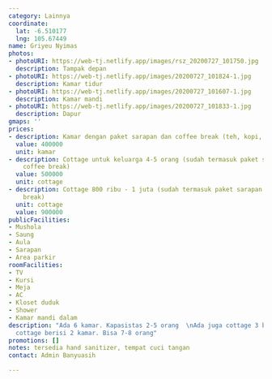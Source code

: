 ```yaml
---
category: Lainnya
coordinate:
  lat: -6.510177
  lng: 105.67449
name: Griyeu Nyimas
photos:
- photoURI: https://web-tj.netlify.app/images/rsz_20200727_101750.jpg
  description: Tampak depan
- photoURI: https://web-tj.netlify.app/images/20200727_101824-1.jpg
  description: Kamar tidur
- photoURI: https://web-tj.netlify.app/images/20200727_101607-1.jpg
  description: Kamar mandi
- photoURI: https://web-tj.netlify.app/images/20200727_101833-1.jpg
  description: Dapur
gmaps: ''
prices:
- description: Kamar dengan paket sarapan dan coffee break (teh, kopi, air minum)
  value: 400000
  unit: kamar
- description: Cottage untuk keluarga 4-5 orang (sudah termasuk paket sarapan dan
    coffee break)
  value: 500000
  unit: cottage
- description: Cottage 800 ribu - 1 juta (sudah termasuk paket sarapan dan coffee
    break)
  unit: cottage
  value: 900000
publicFacilities:
- Mushola
- Saung
- Aula
- Sarapan
- Area parkir
roomFacilities:
- TV
- Kursi
- Meja
- AC
- Kloset duduk
- Shower
- Kamar mandi dalam
description: "Ada 6 kamar. Kapasistas 2-5 orang  \nAda juga cottage 3 bangunan. 1
  cottage berisi 2 kamar. Bisa 7-8 orang"
promotions: []
notes: tersedia hand sanitizer, tempat cuci tangan
contact: Admin Banyuasih

---
```

